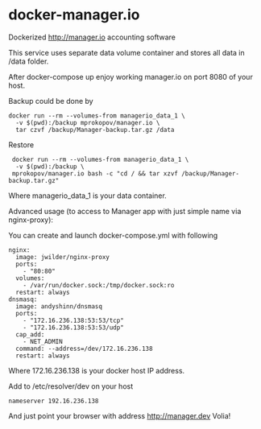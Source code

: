 # docker-manager.io
Dockerized http://manager.io accounting software

This service uses separate data volume container and stores all data in /data folder.

After docker-compose up enjoy working manager.io on port 8080 of your host.

Backup could be done by 
```
docker run --rm --volumes-from managerio_data_1 \
  -v $(pwd):/backup mprokopov/manager.io \
  tar czvf /backup/Manager-backup.tar.gz /data
```
Restore 
```
 docker run --rm --volumes-from managerio_data_1 \
  -v $(pwd):/backup \ 
 mprokopov/manager.io bash -c "cd / && tar xzvf /backup/Manager-backup.tar.gz"
 ```
 Where managerio_data_1 is your data container.


Advanced usage (to access to Manager app with just simple name via nginx-proxy):

You can create and launch docker-compose.yml with following

```
nginx:
  image: jwilder/nginx-proxy
  ports:
    - "80:80"
  volumes:
    - /var/run/docker.sock:/tmp/docker.sock:ro
  restart: always
dnsmasq:
  image: andyshinn/dnsmasq
  ports:
    - "172.16.236.138:53:53/tcp"
    - "172.16.236.138:53:53/udp"
  cap_add:
    - NET_ADMIN
  command: --address=/dev/172.16.236.138
  restart: always
 ```
Where 172.16.236.138 is your docker host IP address.

Add to /etc/resolver/dev on your host
```
nameserver 192.16.236.138
```

And just point your browser with address http://manager.dev
Volia!	